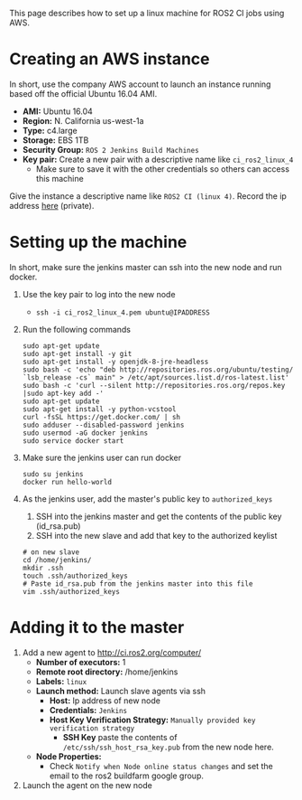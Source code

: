 This page describes how to set up a linux machine for ROS2 CI jobs using AWS.

# Creating an AWS instance
In short, use the company AWS account to launch an instance running based off the official Ubuntu 16.04 AMI.

* **AMI:** Ubuntu 16.04
* **Region:** N. California us-west-1a
* **Type:** c4.large
* **Storage:** EBS 1TB
* **Security Group:** `ROS 2 Jenkins Build Machines`
* **Key pair:** Create a new pair with a descriptive name like `ci_ros2_linux_4`
  * Make sure to save it with the other credentials so others can access this machine

Give the instance a descriptive name like `ROS2 CI (linux 4)`.
Record the ip address [here](https://docs.google.com/spreadsheets/d/1OSwqbE3qPF8v3HSMr8JOaJ6r4QOiQFk6pwgaudXVE-4/edit#gid=0) (private).

# Setting up the machine
In short, make sure the jenkins master can ssh into the new node and run docker.

1. Use the key pair to log into the new node
   * `ssh -i ci_ros2_linux_4.pem ubuntu@IPADDRESS`
1. Run the following commands
    
    ```
    sudo apt-get update
    sudo apt-get install -y git
    sudo apt-get install -y openjdk-8-jre-headless
    sudo bash -c 'echo "deb http://repositories.ros.org/ubuntu/testing/ `lsb_release -cs` main" > /etc/apt/sources.list.d/ros-latest.list'
    sudo bash -c 'curl --silent http://repositories.ros.org/repos.key |sudo apt-key add -'
    sudo apt-get update
    sudo apt-get install -y python-vcstool
    curl -fsSL https://get.docker.com/ | sh
    sudo adduser --disabled-password jenkins
    sudo usermod -aG docker jenkins
    sudo service docker start
    ```
1. Make sure the jenkins user can run docker
    
    ```
    sudo su jenkins
    docker run hello-world
    ```
1. As the jenkins user, add the master's public key to `authorized_keys`
    1. SSH into the jenkins master and get the contents of the public key (id_rsa.pub)
    2. SSH into the new slave and add that key to the authorized keylist
    ```
    # on new slave
    cd /home/jenkins/
    mkdir .ssh
    touch .ssh/authorized_keys
    # Paste id_rsa.pub from the jenkins master into this file
    vim .ssh/authorized_keys
    ```

# Adding it to the master
1. Add a new agent to http://ci.ros2.org/computer/
    * **Number of executors:** 1
    * **Remote root directory:** /home/jenkins
    * **Labels:** `linux`
    * **Launch method:** Launch slave agents via ssh
      * **Host:** Ip address of new node
      * **Credentials:** `Jenkins`
      * **Host Key Verification Strategy:** `Manually provided key verification strategy`
        * **SSH Key** paste the contents of `/etc/ssh/ssh_host_rsa_key.pub` from the new node here.
     * **Node Properties:**
       * Check `Notify when Node online status changes` and set the email to the ros2 buildfarm google group.
2. Launch the agent on the new node